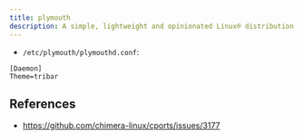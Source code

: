 ```yaml
---
title: plymouth
description: A simple, lightweight and opinionated Linux® distribution based on musl libc and toybox
---
```


- `/etc/plymouth/plymouthd.conf`:
```
[Daemon]
Theme=tribar
```

## References
- https://github.com/chimera-linux/cports/issues/3177
